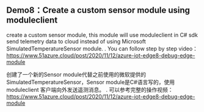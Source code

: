 ## Demo8：Create a custom sensor module using moduleclient 

create a custom sensor module, this module will use moduleclient in C# sdk send telemetry data to cloud instead of using Microsoft SimulatedTemperatureSensor module.  .
You can follow step by step video：<https://www.51azure.cloud/post/2020/11/12/azure-iot-edge8-debug-edge-module> 

创建了一个新的Sensor module代替之前使用的微软提供的SimulatedTemperatureSensor，Sensor module是C#语言写的，使用moduleclient 客户端向外发送遥测消息。  .
可以参考完整的操作视频：https://www.51azure.cloud/post/2020/11/12/azure-iot-edge8-debug-edge-module